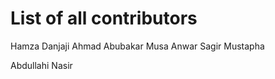 # List of all contributors

Hamza Danjaji
Ahmad Abubakar Musa
Anwar Sagir Mustapha





Abdullahi  Nasir
